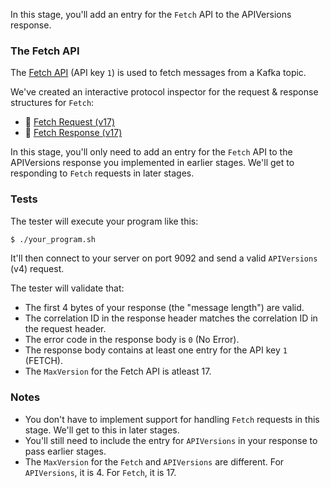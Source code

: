 In this stage, you'll add an entry for the `Fetch` API to the APIVersions response.

### The Fetch API

The [Fetch API](https://kafka.apache.org/protocol#The_Messages_Fetch) (API key `1`) is used to fetch messages from a Kafka topic.

We've created an interactive protocol inspector for the request & response structures for `Fetch`:

- 🔎 [Fetch Request (v17)](https://binspec.org/kafka-fetch-request-v17)
- 🔎 [Fetch Response (v17)](https://binspec.org/kafka-fetch-response-v17)

In this stage, you'll only need to add an entry for the `Fetch` API to the APIVersions response you implemented in earlier stages. We'll get to responding to `Fetch` requests in later stages.

### Tests

The tester will execute your program like this:

```bash
$ ./your_program.sh
```

It'll then connect to your server on port 9092 and send a valid `APIVersions` (v4) request.

The tester will validate that:

- The first 4 bytes of your response (the "message length") are valid.
- The correlation ID in the response header matches the correlation ID in the request header.
- The error code in the response body is `0` (No Error).
- The response body contains at least one entry for the API key `1` (FETCH).
- The `MaxVersion` for the Fetch API is atleast 17.

### Notes

- You don't have to implement support for handling `Fetch` requests in this stage. We'll get to this in later stages.
- You'll still need to include the entry for `APIVersions` in your response to pass earlier stages.
- The `MaxVersion` for the `Fetch` and `APIVersions` are different. For `APIVersions`, it is 4. For `Fetch`, it is 17.
